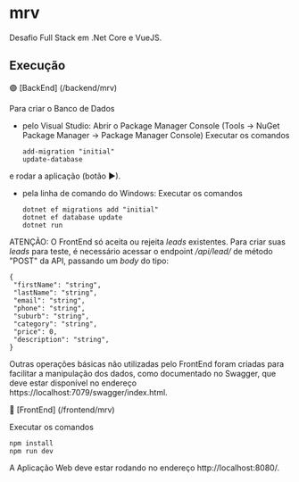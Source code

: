 # mrv

Desafio Full Stack em .Net Core e VueJS.

## Execução

🟣 [BackEnd] (/backend/mrv)

Para criar o Banco de Dados
- pelo Visual Studio:
  Abrir o Package Manager Console (Tools -> NuGet Package Manager -> Package Manager Console)
  Executar os comandos
  ```
  add-migration "initial"
  update-database
  ```
e rodar a aplicação (botão ▶).

- pela linha de comando do Windows:
  Executar os comandos
  ```
  dotnet ef migrations add "initial"
  dotnet ef database update
  dotnet run
  ```
  
ATENÇÃO: O FrontEnd só aceita ou rejeita _leads_ existentes. Para criar suas _leads_ para teste, é necessário acessar o endpoint _/api/lead/_ de método "POST" da API, passando um _body_ do tipo:

   ```
  {
    "firstName": "string",
    "lastName": "string",
    "email": "string",
    "phone": "string",
    "suburb": "string",
    "category": "string",
    "price": 0,
    "description": "string",
  }
  ```
  
Outras operações básicas não utilizadas pelo FrontEnd foram criadas para facilitar a manipulação dos dados, como documentado no Swagger, que deve estar disponível no endereço https://localhost:7079/swagger/index.html.


🔵 [FrontEnd] (/frontend/mrv)
 
 Executar os comandos
   ```
  npm install
  npm run dev
  ```
A Aplicação Web deve estar rodando no endereço http://localhost:8080/.
